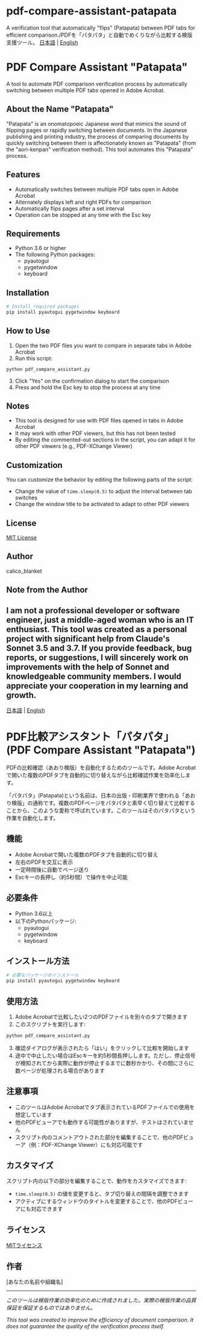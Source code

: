 # pdf-compare-assistant-patapata
A verification tool that automatically "flips" (Patapata) between PDF tabs for efficient comparison./PDFを「パタパタ」と自動でめくりながら比較する検版支援ツール。
 [日本語](#japanese) | [English](#english) 
<a id="english"></a>
# PDF Compare Assistant "Patapata"

A tool to automate PDF comparison verification process by automatically switching between multiple PDF tabs opened in Adobe Acrobat.

## About the Name "Patapata"

"Patapata" is an onomatopoeic Japanese word that mimics the sound of flipping pages or rapidly switching between documents. In the Japanese publishing and printing industry, the process of comparing documents by quickly switching between them is affectionately known as "Patapata" (from the "aori-kenpan" verification method). This tool automates this "Patapata" process.

## Features

- Automatically switches between multiple PDF tabs open in Adobe Acrobat
- Alternately displays left and right PDFs for comparison
- Automatically flips pages after a set interval
- Operation can be stopped at any time with the Esc key

## Requirements

- Python 3.6 or higher
- The following Python packages:
  - pyautogui
  - pygetwindow
  - keyboard

## Installation

```bash
# Install required packages
pip install pyautogui pygetwindow keyboard
```

## How to Use

1. Open the two PDF files you want to compare in separate tabs in Adobe Acrobat
2. Run this script:

```bash
python pdf_compare_assistant.py
```

3. Click "Yes" on the confirmation dialog to start the comparison
4. Press and hold the Esc key to stop the process at any time

## Notes

- This tool is designed for use with PDF files opened in tabs in Adobe Acrobat
- It may work with other PDF viewers, but this has not been tested
- By editing the commented-out sections in the script, you can adapt it for other PDF viewers (e.g., PDF-XChange Viewer)

## Customization

You can customize the behavior by editing the following parts of the script:

- Change the value of `time.sleep(0.5)` to adjust the interval between tab switches
- Change the window title to be activated to adapt to other PDF viewers

## License

[MIT License](LICENSE)


## Author  

calico_blanket  

## Note from the Author  

I am not a professional developer or software engineer, just a middle-aged woman who is an IT enthusiast.
This tool was created as a personal project with significant help from Claude's Sonnet 3.5 and 3.7.
If you provide feedback, bug reports, or suggestions, I will sincerely work on improvements with the help of Sonnet and knowledgeable community members.
I would appreciate your cooperation in my learning and growth.
---


 [日本語](#japanese) | [English](#english) 
<a id="japanese"></a>

# PDF比較アシスタント「パタパタ」(PDF Compare Assistant "Patapata")

PDFの比較確認（あおり検版）を自動化するためのツールです。Adobe Acrobatで開いた複数のPDFタブを自動的に切り替えながら比較確認作業を効率化します。

「パタパタ」(Patapata)という名前は、日本の出版・印刷業界で使われる「あおり検版」の通称です。複数のPDFページをパタパタと素早く切り替えて比較することから、このような愛称で呼ばれています。このツールはそのパタパタという作業を自動化します。

## 機能

- Adobe Acrobatで開いた複数のPDFタブを自動的に切り替え
- 左右のPDFを交互に表示
- 一定時間後に自動でページ送り
- Escキーの長押し（約5秒間）で操作を中止可能

## 必要条件

- Python 3.6以上
- 以下のPythonパッケージ:
  - pyautogui
  - pygetwindow
  - keyboard

## インストール方法

```bash
# 必要なパッケージのインストール
pip install pyautogui pygetwindow keyboard
```

## 使用方法

1. Adobe Acrobatで比較したい2つのPDFファイルを別々のタブで開きます
2. このスクリプトを実行します:

```bash
python pdf_compare_assistant.py
```

3. 確認ダイアログが表示されたら「はい」をクリックして比較を開始します
4. 途中で中止したい場合はEscキーを約5秒間長押しします。ただし、停止信号が検知されてから実際に動作が停止するまでに数秒かかり、その間にさらに数ページが処理される場合があります

## 注意事項

- このツールはAdobe Acrobatでタブ表示されているPDFファイルでの使用を想定しています
- 他のPDFビューアでも動作する可能性がありますが、テストはされていません
- スクリプト内のコメントアウトされた部分を編集することで、他のPDFビューア（例：PDF-XChange Viewer）にも対応可能です

## カスタマイズ

スクリプト内の以下の部分を編集することで、動作をカスタマイズできます:

- `time.sleep(0.5)` の値を変更すると、タブ切り替えの間隔を調整できます
- アクティブにするウィンドウのタイトルを変更することで、他のPDFビューアにも対応できます

## ライセンス

[MITライセンス](LICENSE)

## 作者

[あなたの名前や組織名]

---

*このツールは検版作業の効率化のために作成されました。実際の検版作業の品質保証を保証するものではありません。*

*This tool was created to improve the efficiency of document comparison. It does not guarantee the quality of the verification process itself.*
